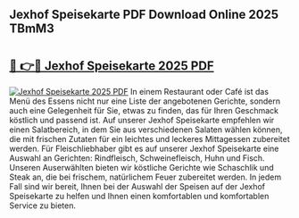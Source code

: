## Jexhof Speisekarte PDF Download Online 2025 TBmM3

# <h2><a href="http://gc6vh0.nevu.top/?p=Jexhof+Speisekarte">🔗 👉🔴 Jexhof Speisekarte 2025 PDF</a></h2>

[![Jexhof Speisekarte 2025 PDF](https://i.imgur.com/dBaPXMq.png)](http://gc6vh0.nevu.top/?p=Jexhof+Speisekarte)
In einem Restaurant oder Café ist das Menü des Essens nicht nur eine Liste der angebotenen Gerichte, sondern auch eine Gelegenheit für Sie, etwas zu finden, das für Ihren Geschmack köstlich und passend ist. Auf unserer Jexhof Speisekarte empfehlen wir einen Salatbereich, in dem Sie aus verschiedenen Salaten wählen können, die mit frischen Zutaten für ein leichtes und leckeres Mittagessen zubereitet werden. Für Fleischliebhaber gibt es auf unserer Jexhof Speisekarte eine Auswahl an Gerichten: Rindfleisch, Schweinefleisch, Huhn und Fisch. Unseren Auserwählten bieten wir köstliche Gerichte wie Schaschlik und Steak an, die bei frischem, natürlichem Feuer zubereitet werden. In jedem Fall sind wir bereit, Ihnen bei der Auswahl der Speisen auf der Jexhof Speisekarte zu helfen und Ihnen einen komfortablen und komfortablen Service zu bieten.
